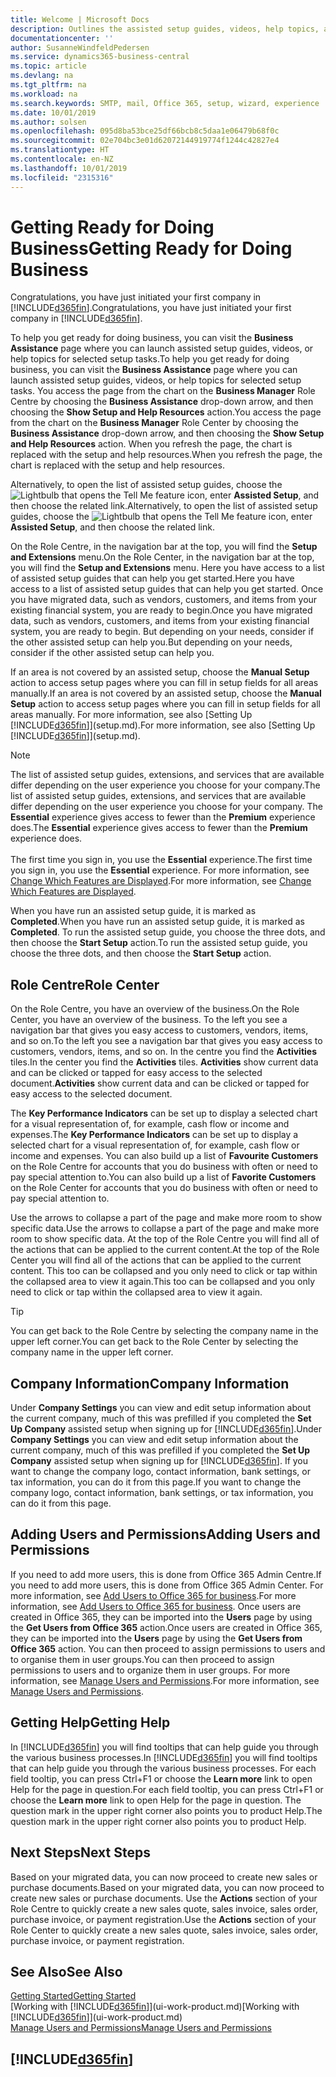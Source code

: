 ```yaml
---
title: Welcome | Microsoft Docs
description: Outlines the assisted setup guides, videos, help topics, and pages and pages to use to get ready for doing business in Business Central.
documentationcenter: ''
author: SusanneWindfeldPedersen
ms.service: dynamics365-business-central
ms.topic: article
ms.devlang: na
ms.tgt_pltfrm: na
ms.workload: na
ms.search.keywords: SMTP, mail, Office 365, setup, wizard, experience
ms.date: 10/01/2019
ms.author: solsen
ms.openlocfilehash: 095d8ba53bce25df66bcb8c5daa1e06479b68f0c
ms.sourcegitcommit: 02e704bc3e01d62072144919774f1244c42827e4
ms.translationtype: HT
ms.contentlocale: en-NZ
ms.lasthandoff: 10/01/2019
ms.locfileid: "2315316"
---
```

# <a name="getting-ready-for-doing-business"></a><span data-ttu-id="412a8-103">Getting Ready for Doing Business</span><span class="sxs-lookup"><span data-stu-id="412a8-103">Getting Ready for Doing Business</span></span>
<span data-ttu-id="412a8-104">Congratulations, you have just initiated your first company in [!INCLUDE[d365fin](includes/d365fin_md.md)].</span><span class="sxs-lookup"><span data-stu-id="412a8-104">Congratulations, you have just initiated your first company in [!INCLUDE[d365fin](includes/d365fin_md.md)].</span></span>

<span data-ttu-id="412a8-105">To help you get ready for doing business, you can visit the **Business Assistance** page where you can launch assisted setup guides, videos, or help topics for selected setup tasks.</span><span class="sxs-lookup"><span data-stu-id="412a8-105">To help you get ready for doing business, you can visit the **Business Assistance** page where you can launch assisted setup guides, videos, or help topics for selected setup tasks.</span></span> <span data-ttu-id="412a8-106">You access the page from the chart on the **Business Manager** Role Centre by choosing the **Business Assistance** drop-down arrow, and then choosing the **Show Setup and Help Resources** action.</span><span class="sxs-lookup"><span data-stu-id="412a8-106">You access the page from the chart on the **Business Manager** Role Center by choosing the **Business Assistance** drop-down arrow, and then choosing the **Show Setup and Help Resources** action.</span></span> <span data-ttu-id="412a8-107">When you refresh the page, the chart is replaced with the setup and help resources.</span><span class="sxs-lookup"><span data-stu-id="412a8-107">When you refresh the page, the chart is replaced with the setup and help resources.</span></span>

<span data-ttu-id="412a8-108">Alternatively, to open the list of assisted setup guides, choose the ![Lightbulb that opens the Tell Me feature](media/ui-search/search_small.png "Tell me what you want to do") icon, enter **Assisted Setup**, and then choose the related link.</span><span class="sxs-lookup"><span data-stu-id="412a8-108">Alternatively, to open the list of assisted setup guides, choose the ![Lightbulb that opens the Tell Me feature](media/ui-search/search_small.png "Tell me what you want to do") icon, enter **Assisted Setup**, and then choose the related link.</span></span>

<span data-ttu-id="412a8-109">On the Role Centre, in the navigation bar at the top, you will find the **Setup and Extensions** menu.</span><span class="sxs-lookup"><span data-stu-id="412a8-109">On the Role Center, in the navigation bar at the top, you will find the **Setup and Extensions** menu.</span></span> <span data-ttu-id="412a8-110">Here you have access to a list of assisted setup guides that can help you get started.</span><span class="sxs-lookup"><span data-stu-id="412a8-110">Here you have access to a list of assisted setup guides that can help you get started.</span></span> <span data-ttu-id="412a8-111">Once you have migrated data, such as vendors, customers, and items from your existing financial system, you are ready to begin.</span><span class="sxs-lookup"><span data-stu-id="412a8-111">Once you have migrated data, such as vendors, customers, and items from your existing financial system, you are ready to begin.</span></span> <span data-ttu-id="412a8-112">But depending on your needs, consider if the other assisted setup can help you.</span><span class="sxs-lookup"><span data-stu-id="412a8-112">But depending on your needs, consider if the other assisted setup can help you.</span></span>

<span data-ttu-id="412a8-113">If an area is not covered by an assisted setup, choose the **Manual Setup** action to access setup pages where you can fill in setup fields for all areas manually.</span><span class="sxs-lookup"><span data-stu-id="412a8-113">If an area is not covered by an assisted setup, choose the **Manual Setup** action to access setup pages where you can fill in setup fields for all areas manually.</span></span> <span data-ttu-id="412a8-114">For more information, see also [Setting Up [!INCLUDE[d365fin](includes/d365fin_md.md)]](setup.md).</span><span class="sxs-lookup"><span data-stu-id="412a8-114">For more information, see also [Setting Up [!INCLUDE[d365fin](includes/d365fin_md.md)]](setup.md).</span></span>

> [!NOTE]  
> <span data-ttu-id="412a8-115">The list of assisted setup guides, extensions, and services that are available differ depending on the user experience you choose for your company.</span><span class="sxs-lookup"><span data-stu-id="412a8-115">The list of assisted setup guides, extensions, and services that are available differ depending on the user experience you choose for your company.</span></span> <span data-ttu-id="412a8-116">The **Essential** experience gives access to fewer than the **Premium** experience does.</span><span class="sxs-lookup"><span data-stu-id="412a8-116">The **Essential** experience gives access to fewer than the **Premium** experience does.</span></span><br /><br />
> <span data-ttu-id="412a8-117">The first time you sign in, you use the **Essential** experience.</span><span class="sxs-lookup"><span data-stu-id="412a8-117">The first time you sign in, you use the **Essential** experience.</span></span> <span data-ttu-id="412a8-118">For more information, see [Change Which Features are Displayed](ui-experiences.md).</span><span class="sxs-lookup"><span data-stu-id="412a8-118">For more information, see [Change Which Features are Displayed](ui-experiences.md).</span></span>

<span data-ttu-id="412a8-119">When you have run an assisted setup guide, it is marked as **Completed**.</span><span class="sxs-lookup"><span data-stu-id="412a8-119">When you have run an assisted setup guide, it is marked as **Completed**.</span></span> <span data-ttu-id="412a8-120">To run the assisted setup guide, you choose the three dots, and then choose the **Start Setup** action.</span><span class="sxs-lookup"><span data-stu-id="412a8-120">To run the assisted setup guide, you choose the three dots, and then choose the **Start Setup** action.</span></span>

## <a name="role-center"></a><span data-ttu-id="412a8-121">Role Centre</span><span class="sxs-lookup"><span data-stu-id="412a8-121">Role Center</span></span>
<span data-ttu-id="412a8-122">On the Role Centre, you have an overview of the business.</span><span class="sxs-lookup"><span data-stu-id="412a8-122">On the Role Center, you have an overview of the business.</span></span> <span data-ttu-id="412a8-123">To the left you see a navigation bar that gives you easy access to customers, vendors, items, and so on.</span><span class="sxs-lookup"><span data-stu-id="412a8-123">To the left you see a navigation bar that gives you easy access to customers, vendors, items, and so on.</span></span> <span data-ttu-id="412a8-124">In the centre you find the **Activities** tiles.</span><span class="sxs-lookup"><span data-stu-id="412a8-124">In the center you find the **Activities** tiles.</span></span> <span data-ttu-id="412a8-125">**Activities** show current data and can be clicked or tapped for easy access to the selected document.</span><span class="sxs-lookup"><span data-stu-id="412a8-125">**Activities** show current data and can be clicked or tapped for easy access to the selected document.</span></span>

<span data-ttu-id="412a8-126">The **Key Performance Indicators** can be set up to display a selected chart for a visual representation of, for example, cash flow or income and expenses.</span><span class="sxs-lookup"><span data-stu-id="412a8-126">The **Key Performance Indicators** can be set up to display a selected chart for a visual representation of, for example, cash flow or income and expenses.</span></span> <span data-ttu-id="412a8-127">You can also build up a list of **Favourite Customers** on the Role Centre for accounts that you do business with often or need to pay special attention to.</span><span class="sxs-lookup"><span data-stu-id="412a8-127">You can also build up a list of **Favorite Customers** on the Role Center for accounts that you do business with often or need to pay special attention to.</span></span>

<span data-ttu-id="412a8-128">Use the arrows to collapse a part of the page and make more room to show specific data.</span><span class="sxs-lookup"><span data-stu-id="412a8-128">Use the arrows to collapse a part of the page and make more room to show specific data.</span></span> <span data-ttu-id="412a8-129">At the top of the Role Centre you will find all of the actions that can be applied to the current content.</span><span class="sxs-lookup"><span data-stu-id="412a8-129">At the top of the Role Center you will find all of the actions that can be applied to the current content.</span></span> <span data-ttu-id="412a8-130">This too can be collapsed and you only need to click or tap within the collapsed area to view it again.</span><span class="sxs-lookup"><span data-stu-id="412a8-130">This too can be collapsed and you only need to click or tap within the collapsed area to view it again.</span></span>

> [!TIP]  
> <span data-ttu-id="412a8-131">You can get back to the Role Centre by selecting the company name in the upper left corner.</span><span class="sxs-lookup"><span data-stu-id="412a8-131">You can get back to the Role Center by selecting the company name in the upper left corner.</span></span>

## <a name="company-information"></a><span data-ttu-id="412a8-132">Company Information</span><span class="sxs-lookup"><span data-stu-id="412a8-132">Company Information</span></span>
<span data-ttu-id="412a8-133">Under **Company Settings** you can view and edit setup information about the current company, much of this was prefilled if you completed the **Set Up Company** assisted setup when signing up for [!INCLUDE[d365fin](includes/d365fin_md.md)].</span><span class="sxs-lookup"><span data-stu-id="412a8-133">Under **Company Settings** you can view and edit setup information about the current company, much of this was prefilled if you completed the **Set Up Company** assisted setup when signing up for [!INCLUDE[d365fin](includes/d365fin_md.md)].</span></span> <span data-ttu-id="412a8-134">If you want to change the company logo, contact information, bank settings, or tax information, you can do it from this page.</span><span class="sxs-lookup"><span data-stu-id="412a8-134">If you want to change the company logo, contact information, bank settings, or tax information, you can do it from this page.</span></span>    

## <a name="adding-users-and-permissions"></a><span data-ttu-id="412a8-135">Adding Users and Permissions</span><span class="sxs-lookup"><span data-stu-id="412a8-135">Adding Users and Permissions</span></span>
<span data-ttu-id="412a8-136">If you need to add more users, this is done from Office 365 Admin Centre.</span><span class="sxs-lookup"><span data-stu-id="412a8-136">If you need to add more users, this is done from Office 365 Admin Center.</span></span> <span data-ttu-id="412a8-137">For more information, see [Add Users to Office 365 for business](https://support.office.com/en-us/article/Add-users-to-Office-365-for-business-435ccec3-09dd-4587-9ebd-2f3cad6bc2bc).</span><span class="sxs-lookup"><span data-stu-id="412a8-137">For more information, see [Add Users to Office 365 for business](https://support.office.com/en-us/article/Add-users-to-Office-365-for-business-435ccec3-09dd-4587-9ebd-2f3cad6bc2bc).</span></span> <span data-ttu-id="412a8-138">Once users are created in Office 365, they can be imported into the **Users** page by using the **Get Users from Office 365** action.</span><span class="sxs-lookup"><span data-stu-id="412a8-138">Once users are created in Office 365, they can be imported into the **Users** page by using the **Get Users from Office 365** action.</span></span> <span data-ttu-id="412a8-139">You can then proceed to assign permissions to users and to organise them in user groups.</span><span class="sxs-lookup"><span data-stu-id="412a8-139">You can then proceed to assign permissions to users and to organize them in user groups.</span></span> <span data-ttu-id="412a8-140">For more information, see [Manage Users and Permissions](ui-how-users-permissions.md).</span><span class="sxs-lookup"><span data-stu-id="412a8-140">For more information, see [Manage Users and Permissions](ui-how-users-permissions.md).</span></span>  

## <a name="getting-help"></a><span data-ttu-id="412a8-141">Getting Help</span><span class="sxs-lookup"><span data-stu-id="412a8-141">Getting Help</span></span>
<span data-ttu-id="412a8-142">In [!INCLUDE[d365fin](includes/d365fin_md.md)] you will find tooltips that can help guide you through the various business processes.</span><span class="sxs-lookup"><span data-stu-id="412a8-142">In [!INCLUDE[d365fin](includes/d365fin_md.md)] you will find tooltips that can help guide you through the various business processes.</span></span> <span data-ttu-id="412a8-143">For each field tooltip, you can press Ctrl+F1 or choose the **Learn more** link to open Help for the page in question.</span><span class="sxs-lookup"><span data-stu-id="412a8-143">For each field tooltip, you can press Ctrl+F1 or choose the **Learn more** link to open Help for the page in question.</span></span> <span data-ttu-id="412a8-144">The question mark in the upper right corner also points you to product Help.</span><span class="sxs-lookup"><span data-stu-id="412a8-144">The question mark in the upper right corner also points you to product Help.</span></span>

## <a name="next-steps"></a><span data-ttu-id="412a8-145">Next Steps</span><span class="sxs-lookup"><span data-stu-id="412a8-145">Next Steps</span></span>
<span data-ttu-id="412a8-146">Based on your migrated data, you can now proceed to create new sales or purchase documents.</span><span class="sxs-lookup"><span data-stu-id="412a8-146">Based on your migrated data, you can now proceed to create new sales or purchase documents.</span></span> <span data-ttu-id="412a8-147">Use the **Actions** section of your Role Centre to quickly create a new sales quote, sales invoice, sales order, purchase invoice, or payment registration.</span><span class="sxs-lookup"><span data-stu-id="412a8-147">Use the **Actions** section of your Role Center to quickly create a new sales quote, sales invoice, sales order, purchase invoice, or payment registration.</span></span>

## <a name="see-also"></a><span data-ttu-id="412a8-148">See Also</span><span class="sxs-lookup"><span data-stu-id="412a8-148">See Also</span></span>
[<span data-ttu-id="412a8-149">Getting Started</span><span class="sxs-lookup"><span data-stu-id="412a8-149">Getting Started</span></span>](product-get-started.md)  
<span data-ttu-id="412a8-150">[Working with [!INCLUDE[d365fin](includes/d365fin_md.md)]](ui-work-product.md)</span><span class="sxs-lookup"><span data-stu-id="412a8-150">[Working with [!INCLUDE[d365fin](includes/d365fin_md.md)]](ui-work-product.md)</span></span>  
[<span data-ttu-id="412a8-151">Manage Users and Permissions</span><span class="sxs-lookup"><span data-stu-id="412a8-151">Manage Users and Permissions</span></span>](ui-how-users-permissions.md)

## [!INCLUDE[d365fin](includes/free_trial_md.md)]  
